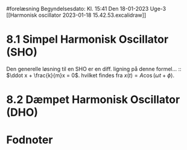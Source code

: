 #forelæsning 
Begyndelsesdato: Kl. 15:41  Den 18-01-2023   Uge-3
[[Harmonisk oscillator 2023-01-18 15.42.53.excalidraw]]
# 8.1 Simpel Harmonisk Oscillator (SHO)
Den generelle løsning til en SHO er en diff. ligning på denne formel... :: $\ddot x + \frac{k}{m}x = 0$. hvilket findes fra $x(t)=A \cos{(\omega t + \phi )}$.

 

# 8.2 Dæmpet Harmonisk Oscillator (DHO)



# Fodnoter
